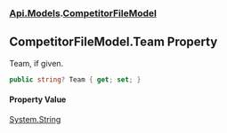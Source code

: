 ### [Api.Models](Api_Models.md 'Api.Models').[CompetitorFileModel](Api_Models_CompetitorFileModel.md 'Api.Models.CompetitorFileModel')
## CompetitorFileModel.Team Property
Team, if given.  
```csharp
public string? Team { get; set; }
```
#### Property Value
[System.String](https://docs.microsoft.com/en-us/dotnet/api/System.String 'System.String')
